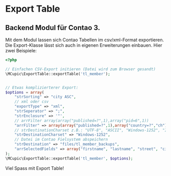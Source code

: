 # Export Table

## Backend Modul für Contao 3.

Mit dem Modul lassen sich Contao Tabellen im csv/xml-Format exportieren. Die Export-Klasse lässt sich auch in eigenen Erweiterungen einbauen. Hier zwei Beispiele:



```php
<?php

// Einfachen CSV-Export initieren (Datei wird zum Browser gesandt)
\MCupic\ExportTable::exportTable('tl_member');


// Etwas komplizierterer Export:
$options = array(
    "strSorting" => "city ASC",
    // xml oder csv
    "exportType" => "xml",
    "strSeperator" => ";",
    "strEnclosure" => '"',
    // arrFilter array(array("published=?",1),array("pid=6",1))
    "arrFilter" => array(array("published=?",1),array("country=?","ch")),
    // strDestinationCharset z.B.: "UTF-8", "ASCII", "Windows-1252", "ISO-8859-15", "ISO-8859-1", "ISO-8859-6", "CP1256"
    "strDestinationCharset" => "Windows-1252",
    // Datei im Contao Fielsystem abspeichern
    "strDestination" => "files/tl_member_backups",
    "arrSelectedFields" => array("firstname", "lastname", "street", "city", "gender", "email")
);
\MCupic\ExportTable::exportTable('tl_member', $options);

```


Viel Spass mit Export Table!

